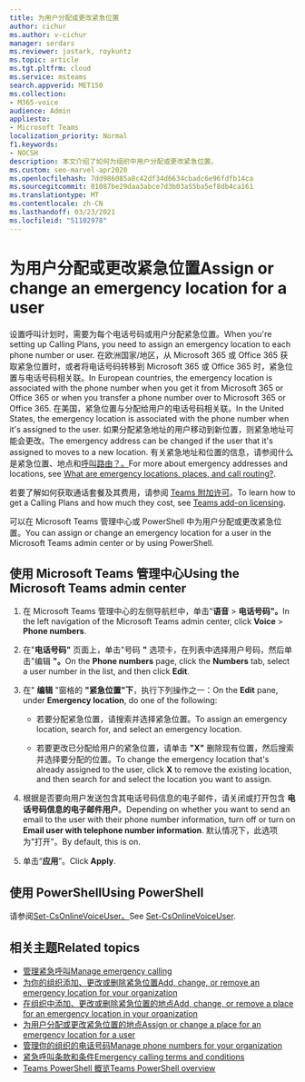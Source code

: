 ```yaml
---
title: 为用户分配或更改紧急位置
author: cichur
ms.author: v-cichur
manager: serdars
ms.reviewer: jastark, roykuntz
ms.topic: article
ms.tgt.pltfrm: cloud
ms.service: msteams
search.appverid: MET150
ms.collection:
- M365-voice
audience: Admin
appliesto:
- Microsoft Teams
localization_priority: Normal
f1.keywords:
- NOCSH
description: 本文介绍了如何为组织中用户分配或更改紧急位置。
ms.custom: seo-marvel-apr2020
ms.openlocfilehash: 7dd986085a8c42df34d6634cbadc6e96fdfb14ca
ms.sourcegitcommit: 01087be29daa3abce7d3b03a55ba5ef8db4ca161
ms.translationtype: MT
ms.contentlocale: zh-CN
ms.lasthandoff: 03/23/2021
ms.locfileid: "51102978"
---
```

# <a name="assign-or-change-an-emergency-location-for-a-user"></a><span data-ttu-id="973e0-103">为用户分配或更改紧急位置</span><span class="sxs-lookup"><span data-stu-id="973e0-103">Assign or change an emergency location for a user</span></span>

<span data-ttu-id="973e0-104">设置呼叫计划时，需要为每个电话号码或用户分配紧急位置。</span><span class="sxs-lookup"><span data-stu-id="973e0-104">When you're setting up Calling Plans, you need to assign an emergency location to each phone number or user.</span></span> <span data-ttu-id="973e0-105">在欧洲国家/地区，从 Microsoft 365 或 Office 365 获取紧急位置时，或者将电话号码转移到 Microsoft 365 或 Office 365 时，紧急位置与电话号码相关联。</span><span class="sxs-lookup"><span data-stu-id="973e0-105">In European countries, the emergency location is associated with the phone number when you get it from Microsoft 365 or Office 365 or when you transfer a phone number over to Microsoft 365 or Office 365.</span></span> <span data-ttu-id="973e0-106">在美国，紧急位置与分配给用户的电话号码相关联。</span><span class="sxs-lookup"><span data-stu-id="973e0-106">In the United States, the emergency location is associated with the phone number when it's assigned to the user.</span></span> <span data-ttu-id="973e0-107">如果分配紧急地址的用户移动到新位置，则紧急地址可能会更改。</span><span class="sxs-lookup"><span data-stu-id="973e0-107">The emergency address can be changed if the user that it's assigned to moves to a new location.</span></span> <span data-ttu-id="973e0-108">有关紧急地址和位置的信息，请参阅什么是紧急位置、地点和[呼叫路由？。](./what-are-emergency-locations-addresses-and-call-routing.md)</span><span class="sxs-lookup"><span data-stu-id="973e0-108">For more about emergency addresses and locations, see [What are emergency locations, places, and call routing?](./what-are-emergency-locations-addresses-and-call-routing.md).</span></span>
  
<span data-ttu-id="973e0-109">若要了解如何获取通话套餐及其费用，请参阅 [Teams 附加许可](./teams-add-on-licensing/microsoft-teams-add-on-licensing.md)。</span><span class="sxs-lookup"><span data-stu-id="973e0-109">To learn how to get a Calling Plans and how much they cost, see [Teams add-on licensing](./teams-add-on-licensing/microsoft-teams-add-on-licensing.md).</span></span>
  
<span data-ttu-id="973e0-110">可以在 Microsoft Teams 管理中心或 PowerShell 中为用户分配或更改紧急位置。</span><span class="sxs-lookup"><span data-stu-id="973e0-110">You can assign or change an emergency location for a user in the Microsoft Teams admin center or by using PowerShell.</span></span>

## <a name="using-the-microsoft-teams-admin-center"></a><span data-ttu-id="973e0-111">使用 Microsoft Teams 管理中心</span><span class="sxs-lookup"><span data-stu-id="973e0-111">Using the Microsoft Teams admin center</span></span>

1. <span data-ttu-id="973e0-112">在 Microsoft Teams 管理中心的左侧导航栏中，单击"**语音**  >  **电话号码"。**</span><span class="sxs-lookup"><span data-stu-id="973e0-112">In the left navigation of the Microsoft Teams admin center, click **Voice** > **Phone numbers**.</span></span>

2. <span data-ttu-id="973e0-113">在"**电话号码"** 页面上，单击"号码 **"** 选项卡，在列表中选择用户号码，然后单击"编辑 **"。**</span><span class="sxs-lookup"><span data-stu-id="973e0-113">On the **Phone numbers** page, click the **Numbers** tab, select a user number in the list, and then click **Edit**.</span></span>

3. <span data-ttu-id="973e0-114">在" **编辑** "窗格的 **"紧急位置"下**，执行下列操作之一：</span><span class="sxs-lookup"><span data-stu-id="973e0-114">On the **Edit** pane, under **Emergency location**, do one of the following:</span></span>

   - <span data-ttu-id="973e0-115">若要分配紧急位置，请搜索并选择紧急位置。</span><span class="sxs-lookup"><span data-stu-id="973e0-115">To assign an emergency location, search for, and select an emergency location.</span></span>

   - <span data-ttu-id="973e0-116">若要更改已分配给用户的紧急位置，请单击 **"X"** 删除现有位置，然后搜索并选择要分配的位置。</span><span class="sxs-lookup"><span data-stu-id="973e0-116">To change the emergency location that's already assigned to the user, click **X** to remove the existing location, and then search for and select the location you want to assign.</span></span>

4. <span data-ttu-id="973e0-117">根据是否要向用户发送包含其电话号码信息的电子邮件，请关闭或打开包含 **电话号码信息的电子邮件用户**。</span><span class="sxs-lookup"><span data-stu-id="973e0-117">Depending on whether you want to send an email to the user with their phone number information, turn off or turn on **Email user with telephone number information**.</span></span> <span data-ttu-id="973e0-118">默认情况下，此选项为"打开"。</span><span class="sxs-lookup"><span data-stu-id="973e0-118">By default, this is on.</span></span>

5. <span data-ttu-id="973e0-119">单击“**应用**”。</span><span class="sxs-lookup"><span data-stu-id="973e0-119">Click **Apply**.</span></span>

## <a name="using-powershell"></a><span data-ttu-id="973e0-120">使用 PowerShell</span><span class="sxs-lookup"><span data-stu-id="973e0-120">Using PowerShell</span></span>

<span data-ttu-id="973e0-121">请参阅[Set-CsOnlineVoiceUser。](/powershell/module/skype/set-csonlinevoiceuser)</span><span class="sxs-lookup"><span data-stu-id="973e0-121">See [Set-CsOnlineVoiceUser](/powershell/module/skype/set-csonlinevoiceuser).</span></span> 

    
## <a name="related-topics"></a><span data-ttu-id="973e0-122">相关主题</span><span class="sxs-lookup"><span data-stu-id="973e0-122">Related topics</span></span>

- [<span data-ttu-id="973e0-123">管理紧急呼叫</span><span class="sxs-lookup"><span data-stu-id="973e0-123">Manage emergency calling</span></span>](what-are-emergency-locations-addresses-and-call-routing.md)
- [<span data-ttu-id="973e0-124">为你的组织添加、更改或删除紧急位置</span><span class="sxs-lookup"><span data-stu-id="973e0-124">Add, change, or remove an emergency location for your organization</span></span>](add-change-remove-emergency-location-organization.md)
- [<span data-ttu-id="973e0-125">在组织中添加、更改或删除紧急位置的地点</span><span class="sxs-lookup"><span data-stu-id="973e0-125">Add, change, or remove a place for an emergency location in your organization</span></span>](add-change-remove-emergency-place-organization.md)
- [<span data-ttu-id="973e0-126">为用户分配或更改紧急位置的地点</span><span class="sxs-lookup"><span data-stu-id="973e0-126">Assign or change a place for an emergency location for a user</span></span>](assign-change-emergency-place-user.md)
- [<span data-ttu-id="973e0-127">管理你的组织的电话号码</span><span class="sxs-lookup"><span data-stu-id="973e0-127">Manage phone numbers for your organization</span></span>](/microsoftteams/manage-phone-numbers-for-your-organization)
- [<span data-ttu-id="973e0-128">紧急呼叫条款和条件</span><span class="sxs-lookup"><span data-stu-id="973e0-128">Emergency calling terms and conditions</span></span>](./emergency-calling-terms-and-conditions.md)
- [<span data-ttu-id="973e0-129">Teams PowerShell 概览</span><span class="sxs-lookup"><span data-stu-id="973e0-129">Teams PowerShell overview</span></span>](teams-powershell-overview.md)